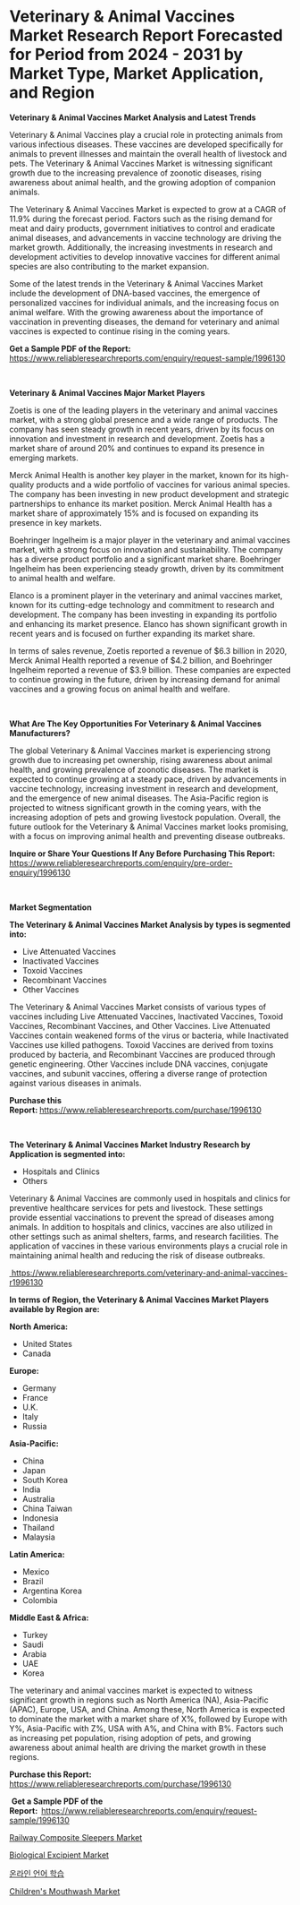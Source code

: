 <p><h1>Veterinary & Animal Vaccines Market Research Report Forecasted for Period from 2024 -  2031 by Market Type, Market Application, and Region</h1></p><p><strong>Veterinary & Animal Vaccines Market Analysis and Latest Trends</strong></p>
<p><p>Veterinary & Animal Vaccines play a crucial role in protecting animals from various infectious diseases. These vaccines are developed specifically for animals to prevent illnesses and maintain the overall health of livestock and pets. The Veterinary & Animal Vaccines Market is witnessing significant growth due to the increasing prevalence of zoonotic diseases, rising awareness about animal health, and the growing adoption of companion animals.</p><p>The Veterinary & Animal Vaccines Market is expected to grow at a CAGR of 11.9% during the forecast period. Factors such as the rising demand for meat and dairy products, government initiatives to control and eradicate animal diseases, and advancements in vaccine technology are driving the market growth. Additionally, the increasing investments in research and development activities to develop innovative vaccines for different animal species are also contributing to the market expansion.</p><p>Some of the latest trends in the Veterinary & Animal Vaccines Market include the development of DNA-based vaccines, the emergence of personalized vaccines for individual animals, and the increasing focus on animal welfare. With the growing awareness about the importance of vaccination in preventing diseases, the demand for veterinary and animal vaccines is expected to continue rising in the coming years.</p></p>
<p><strong>Get a Sample PDF of the Report:&nbsp;</strong> <a href="https://www.reliableresearchreports.com/enquiry/request-sample/1996130">https://www.reliableresearchreports.com/enquiry/request-sample/1996130</a></p>
<p>&nbsp;</p>
<p><strong>Veterinary & Animal Vaccines Major Market Players</strong></p>
<p><p>Zoetis is one of the leading players in the veterinary and animal vaccines market, with a strong global presence and a wide range of products. The company has seen steady growth in recent years, driven by its focus on innovation and investment in research and development. Zoetis has a market share of around 20% and continues to expand its presence in emerging markets.</p><p>Merck Animal Health is another key player in the market, known for its high-quality products and a wide portfolio of vaccines for various animal species. The company has been investing in new product development and strategic partnerships to enhance its market position. Merck Animal Health has a market share of approximately 15% and is focused on expanding its presence in key markets.</p><p>Boehringer Ingelheim is a major player in the veterinary and animal vaccines market, with a strong focus on innovation and sustainability. The company has a diverse product portfolio and a significant market share. Boehringer Ingelheim has been experiencing steady growth, driven by its commitment to animal health and welfare.</p><p>Elanco is a prominent player in the veterinary and animal vaccines market, known for its cutting-edge technology and commitment to research and development. The company has been investing in expanding its portfolio and enhancing its market presence. Elanco has shown significant growth in recent years and is focused on further expanding its market share.</p><p>In terms of sales revenue, Zoetis reported a revenue of $6.3 billion in 2020, Merck Animal Health reported a revenue of $4.2 billion, and Boehringer Ingelheim reported a revenue of $3.9 billion. These companies are expected to continue growing in the future, driven by increasing demand for animal vaccines and a growing focus on animal health and welfare.</p></p>
<p>&nbsp;</p>
<p><strong>What Are The Key Opportunities For Veterinary & Animal Vaccines Manufacturers?</strong></p>
<p><p>The global Veterinary & Animal Vaccines market is experiencing strong growth due to increasing pet ownership, rising awareness about animal health, and growing prevalence of zoonotic diseases. The market is expected to continue growing at a steady pace, driven by advancements in vaccine technology, increasing investment in research and development, and the emergence of new animal diseases. The Asia-Pacific region is projected to witness significant growth in the coming years, with the increasing adoption of pets and growing livestock population. Overall, the future outlook for the Veterinary & Animal Vaccines market looks promising, with a focus on improving animal health and preventing disease outbreaks.</p></p>
<p><strong>Inquire or Share Your Questions If Any Before Purchasing This Report:</strong> <a href="https://www.reliableresearchreports.com/enquiry/pre-order-enquiry/1996130">https://www.reliableresearchreports.com/enquiry/pre-order-enquiry/1996130</a></p>
<p>&nbsp;</p>
<p><strong>Market Segmentation</strong></p>
<p><strong>The Veterinary & Animal Vaccines Market Analysis by types is segmented into:</strong></p>
<p><ul><li>Live Attenuated Vaccines</li><li>Inactivated Vaccines</li><li>Toxoid Vaccines</li><li>Recombinant Vaccines</li><li>Other Vaccines</li></ul></p>
<p><p>The Veterinary & Animal Vaccines Market consists of various types of vaccines including Live Attenuated Vaccines, Inactivated Vaccines, Toxoid Vaccines, Recombinant Vaccines, and Other Vaccines. Live Attenuated Vaccines contain weakened forms of the virus or bacteria, while Inactivated Vaccines use killed pathogens. Toxoid Vaccines are derived from toxins produced by bacteria, and Recombinant Vaccines are produced through genetic engineering. Other Vaccines include DNA vaccines, conjugate vaccines, and subunit vaccines, offering a diverse range of protection against various diseases in animals.</p></p>
<p><strong>Purchase this Report:&nbsp;</strong><a href="https://www.reliableresearchreports.com/purchase/1996130">https://www.reliableresearchreports.com/purchase/1996130</a></p>
<p>&nbsp;</p>
<p><strong>The Veterinary & Animal Vaccines Market Industry Research by Application is segmented into:</strong></p>
<p><ul><li>Hospitals and Clinics</li><li>Others</li></ul></p>
<p><p>Veterinary & Animal Vaccines are commonly used in hospitals and clinics for preventive healthcare services for pets and livestock. These settings provide essential vaccinations to prevent the spread of diseases among animals. In addition to hospitals and clinics, vaccines are also utilized in other settings such as animal shelters, farms, and research facilities. The application of vaccines in these various environments plays a crucial role in maintaining animal health and reducing the risk of disease outbreaks.</p></p>
<p><a href="https://www.reliableresearchreports.com/veterinary-and-animal-vaccines-r1996130">&nbsp;https://www.reliableresearchreports.com/veterinary-and-animal-vaccines-r1996130</a></p>
<p><strong>In terms of Region, the Veterinary & Animal Vaccines Market Players available by Region are:</strong></p>
<p>
    <p> <strong> North America: </strong>
        <ul>
            <li>United States</li>
            <li>Canada</li>
        </ul>
        </p> 
    <p> <strong> Europe: </strong>
        <ul>
            <li>Germany</li>
            <li>France</li>
            <li>U.K.</li>
            <li>Italy</li>
            <li>Russia</li>
        </ul>
        </p> 
    <p> <strong> Asia-Pacific: </strong>
        <ul>
            <li>China</li>
            <li>Japan</li>
            <li>South Korea</li>
            <li>India</li>
            <li>Australia</li>
            <li>China Taiwan</li>
            <li>Indonesia</li>
            <li>Thailand</li>
            <li>Malaysia</li>
        </ul>
        </p> 
    <p> <strong> Latin America: </strong>
        <ul>
            <li>Mexico</li>
            <li>Brazil</li>
            <li>Argentina Korea</li>
            <li>Colombia</li>
        </ul>
        </p> 
    <p> <strong> Middle East & Africa: </strong>
        <ul>
            <li>Turkey</li>
            <li>Saudi</li>
            <li>Arabia</li>
            <li>UAE</li>
            <li>Korea</li>
        </ul>
    </p>
    </p>
<p><p>The veterinary and animal vaccines market is expected to witness significant growth in regions such as North America (NA), Asia-Pacific (APAC), Europe, USA, and China. Among these, North America is expected to dominate the market with a market share of X%, followed by Europe with Y%, Asia-Pacific with Z%, USA with A%, and China with B%. Factors such as increasing pet population, rising adoption of pets, and growing awareness about animal health are driving the market growth in these regions.</p></p>
<p><strong>Purchase this Report: </strong><a href="https://www.reliableresearchreports.com/purchase/1996130">https://www.reliableresearchreports.com/purchase/1996130</a></p>
<p>&nbsp;<strong>Get a Sample PDF of the Report:&nbsp;&nbsp;</strong><a href="https://www.reliableresearchreports.com/enquiry/request-sample/1996130">https://www.reliableresearchreports.com/enquiry/request-sample/1996130</a></p>
<p><strong></strong></p>
<p><p><a href="https://issuu.com/reportprime-2/docs/railway-composite-sleepers-market-size-2030.pptx">Railway Composite Sleepers Market</a></p><p><a href="https://github.com/Angelnienowdseej3e45z3p8c/Market-Research-Report-List-2/blob/main/biological-excipient-market.md">Biological Excipient Market</a></p><p><a href="https://medium.com/@dandier2003/2024-2031%EB%85%84-%EA%B8%B0%EA%B0%84%EC%9D%84-%EC%9C%84%ED%95%9C-%EC%98%A8%EB%9D%BC%EC%9D%B8-%EC%96%B8%EC%96%B4-%ED%95%99%EC%8A%B5-%EC%8B%9C%EC%9E%A5-%EB%8F%99%ED%96%A5-%EB%B0%8F-%EC%8B%9C%EC%9E%A5-%EB%B6%84%EC%84%9D%EC%9D%84-%EC%98%88%EC%B8%A1%ED%95%A9%EB%8B%88%EB%8B%A4-1982b1cfa516">온라인 언어 학습</a></p><p><a href="https://github.com/brentleyjimmiealvaradoz4l1rea/Market-Research-Report-List-2/blob/main/childrens-mouthwash-market.md">Children's Mouthwash Market</a></p></p>